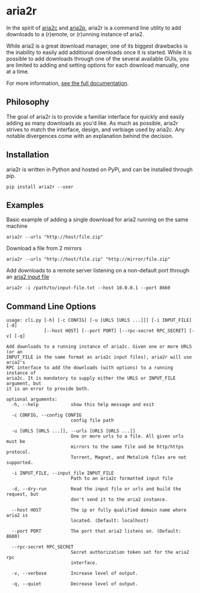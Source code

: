 aria2r
==========

In the spirit of [aria2c][1] and [aria2p][2], aria2r is a command line utility to add downloads to a (r)emote, or (r)unning instance of aria2.

While aria2 is a great download manager, one of its biggest drawbacks is the inability to easily add additional downloads once it is started. While it is possible to add downloads through one of the several available GUIs, you are limited to adding and setting options for each download manually, one at a time.

For more information, [see the full documentation][4].


## Philosophy

The goal of aria2r is to provide a familiar interface for quickly and easily adding as many downloads as you'd like. As much as possible, aria2r strives to match the interface, design, and verbiage used by aria2c. Any notable divergences come with an explanation behind the decision.


## Installation

aria2r is written in Python and hosted on PyPi, and can be installed through pip.

	pip install aria2r --user


## Examples

Basic example of adding a single download for aria2 running on the same machine

	aria2r --urls "http://host/file.zip"


Download a file from 2 mirrors

	aria2r --urls "http://host/file.zip" "http://mirror/file.zip"


Add downloads to a remote server listening on a non-default port through an [aria2 input file][3]

	aria2r -i /path/to/input-file.txt --host 10.0.0.1 --port 8660

## Command Line Options

	usage: cli.py [-h] [-c CONFIG] [-u [URLS [URLS ...]]] [-i INPUT_FILE] [-d]
	              [--host HOST] [--port PORT] [--rpc-secret RPC_SECRET] [-v] [-q]

	Add downloads to a running instance of aria2c. Given one or more URLS (or an
	INPUT_FILE in the same format as aria2c input files), aria2r will use aria2's
	RPC interface to add the downloads (with options) to a running instance of
	aria2c. It is mandatory to supply either the URLS or INPUT_FILE argument, but
	it is an error to provide both.

	optional arguments:
	  -h, --help            show this help message and exit
	  
	  -c CONFIG, --config CONFIG
	                        config file path
	                        
	  -u [URLS [URLS ...]], --urls [URLS [URLS ...]]
	                        One or more urls to a file. All given urls must be
	                        mirrors to the same file and be http/https protocol.
	                        Torrent, Magnet, and Metalink files are not supported.
	                        
	  -i INPUT_FILE, --input_file INPUT_FILE
	                        Path to an aria2c formatted input file
	                        
	  -d, --dry-run         Read the input file or urls and build the request, but
	                        don't send it to the aria2 instance.
	                        
	  --host HOST           The ip or fully qualified domain name where aria2 is
	                        located. (Default: localhost)
	                        
	  --port PORT           The port that aria2 listens on. (Default: 8600)
	  
	  --rpc-secret RPC_SECRET
	                        Secret authorization token set for the aria2 rpc
	                        interface.
	                        
	  -v, --verbose         Increase level of output.
	  
	  -q, --quiet           Decrease level of output.


[1]: https://aria2.github.io/
[2]: https://github.com/pawamoy/aria2p
[3]: https://aria2.github.io/manual/en/html/aria2c.html#input-file
[4]: https://aria2r.readthedocs.io/en/latest/
